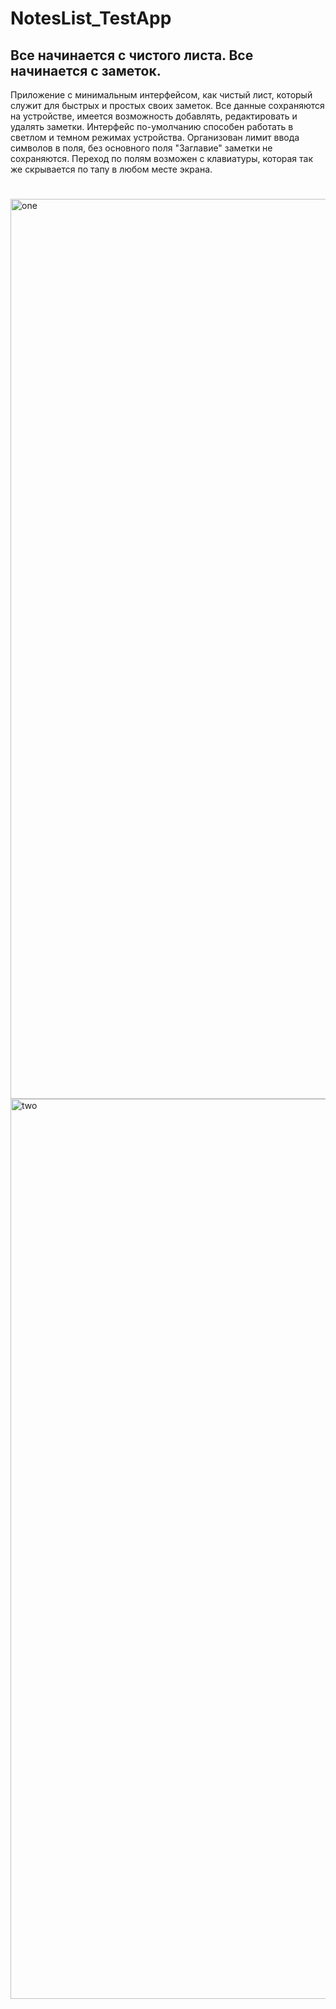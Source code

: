 # NotesList_TestApp
## Все начинается с чистого листа. Все начинается с заметок.
Приложение с минимальным интерфейсом, как чистый лист, который служит для быстрых и простых своих заметок. Все данные сохраняются на устройстве, имеется возможность добавлять, редактировать и удалять заметки. Интерфейс по-умолчанию способен работать в светлом и темном режимах устройства. Организован лимит ввода символов в поля, без основного поля "Заглавие" заметки не сохраняются. Переход по полям возможен с клавиатуры, которая так же скрывается по тапу в любом месте экрана.
#
<img width="1440" alt="one" src="https://user-images.githubusercontent.com/82398252/128666813-2027924f-5da2-43a4-aeec-0dfb51981e75.png">
<img width="1440" alt="two" src="https://user-images.githubusercontent.com/82398252/128666815-1096064b-fa49-4f97-97e7-d0f19062e6fe.png">
